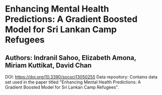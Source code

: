 # Enhancing Mental Health Predictions: A Gradient Boosted Model for Sri Lankan Camp Refugees
## Authors: Indranil Sahoo, Elizabeth Amona, Miriam Kuttikat, David Chan
DOI: https://doi.org/10.3390/socsci13050255
Data repository: Contains data set used in the paper titled "Enhancing Mental Health Predictions: A Gradient Boosted Model for Sri Lankan Camp Refugees".
